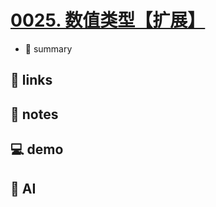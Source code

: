 # [0025. 数值类型【扩展】](https://github.com/Tdahuyou/javascript/tree/main/0025.%20%E6%95%B0%E5%80%BC%E7%B1%BB%E5%9E%8B%E3%80%90%E6%89%A9%E5%B1%95%E3%80%91)

- 📝 summary

## 🔗 links
## 📒 notes
## 💻 demo
## 🤖 AI

